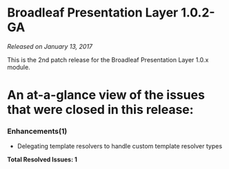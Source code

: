 # Broadleaf Presentation Layer 1.0.2-GA

_Released on January 13, 2017_

This is the 2nd patch release for the Broadleaf Presentation Layer 1.0.x module.


# An at-a-glance view of the issues that were closed in this release:


### Enhancements(1)
- Delegating template resolvers to handle custom template resolver types


**Total Resolved Issues: 1**
